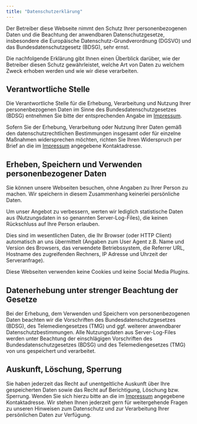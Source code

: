 ```yaml
---
title: "Datenschutzerklärung"
---
```


Der Betreiber diese Webseite nimmt den Schutz Ihrer personenbezogenen Daten und die Beachtung der anwendbaren Datenschutzgesetze, insbesondere die Europäische Datenschutz-Grundverordnung (DGSVO) und das Bundesdatenschutzgesetz (BDSG), sehr ernst.

Die nachfolgende Erklärung gibt Ihnen einen Überblick darüber, wie der Betreiber diesen Schutz gewährleistet, welche Art von Daten zu welchem Zweck erhoben werden und wie wir diese verarbeiten.

## Verantwortliche Stelle

Die Verantwortliche Stelle für die Erhebung, Verarbeitung und Nutzung Ihrer personenbezogenen Daten im Sinne des Bundesdatenschutzgesetzes (BDSG) entnehmen Sie bitte der entsprechenden Angabe im [Impressum](/impressum/). 

Sofern Sie der Erhebung, Verarbeitung oder Nutzung Ihrer Daten gemäß den datenschutzrechtlichen Bestimmungen insgesamt oder für einzelne Maßnahmen widersprechen möchten, richten Sie Ihren Widerspruch per Brief an die im [Impressum](/impressum/) angegebene Kontaktadresse.

## Erheben, Speichern und Verwenden personenbezogener Daten

Sie können unsere Webseiten besuchen, ohne Angaben zu Ihrer Person zu machen. Wir speichern in diesem Zusammenhang keinerlei persönliche Daten.

Um unser Angebot zu verbessern, werten wir lediglich statistische Daten aus (Nutzungsdaten in so genannten Server-Log-Files), die keinen Rückschluss auf Ihre Person erlauben.

Dies sind im wesentlichen Daten, die Ihr Browser (oder HTTP Client) automatisch an uns übermittelt (Angaben zum User Agent z.B. Name und Version des Browsers, das verwendete Betriebssystem, die Referrer URL, Hostname des zugreifenden Rechners, IP Adresse und Uhrzeit der Serveranfrage).

Diese Webseiten verwenden keine Cookies und keine Social Media Plugins.

## Datenerhebung unter strenger Beachtung der Gesetze

Bei der Erhebung, dem Verwenden und Speichern von personenbezogenen Daten beachten wir die Vorschriften des Bundesdatenschutzgesetzes (BDSG), des Telemediengesetzes (TMG) und ggf. weiterer anwendbarer Datenschutzbestimmungen. Alle Nutzungsdaten aus Server-Log-Files werden unter Beachtung der einschlägigen Vorschriften des Bundesdatenschutzgesetzes (BDSG) und des Telemediengesetzes (TMG) von uns gespeichert und verarbeitet.

## Auskunft, Löschung, Sperrung

Sie haben jederzeit das Recht auf unentgeltliche Auskunft über Ihre gespeicherten Daten sowie das Recht auf Berichtigung, Löschung bzw. Sperrung. Wenden Sie sich hierzu bitte an die im [Impressum](/impressum/) angegebene Kontaktadresse. Wir stehen Ihnen jederzeit gern für weitergehende Fragen zu unseren Hinweisen zum Datenschutz und zur Verarbeitung Ihrer persönlichen Daten zur Verfügung.